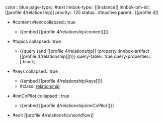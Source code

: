 color:: blue
page-type:: #text
innbok-type:: [[instance]]
innbok-bm-id:: [[profile 4/relationship]]
priority:: 125
status:: #inactive
parent:: [[profile 4]]

- #content #text
  collapsed:: true
	- {{embed [[profile 4/relationship/content]]}}
- #topics
   collapsed:: true
    - {{query (and [[profile 4/relationship]] (property :innbok-artifact [[profile 4/relationship]]))}}
      query-table:: true
      query-properties:: [:block]
- #keys
  collapsed:: true
	- {{embed [[profile 4/relationship/keys]]}}
	- #class: [relationship](https://go.innbok.com/#/page/innBoK%2Fclass%2Frelationship)
- #innCoPilot
   collapsed:: true
	 - {{embed [[profile 4/relationship/innCoPilot]]}}

- #edit [[profile 4/relationship/workflow]]

